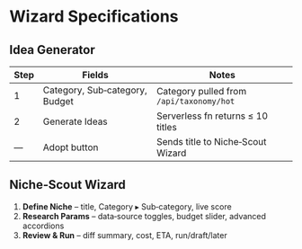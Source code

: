 # Wizard Specifications

## Idea Generator

| Step | Fields | Notes |
|------|--------|-------|
| 1 | Category, Sub‑category, Budget | Category pulled from `/api/taxonomy/hot` |
| 2 | Generate Ideas | Serverless fn returns ≤ 10 titles |
| — | Adopt button | Sends title to Niche‑Scout Wizard |

## Niche‑Scout Wizard

1. **Define Niche** – title, Category ▸ Sub‑category, live score
2. **Research Params** – data‑source toggles, budget slider, advanced accordions
3. **Review & Run** – diff summary, cost, ETA, run/draft/later
